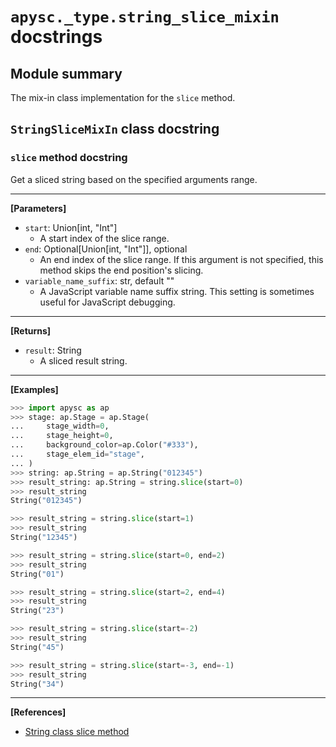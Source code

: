 # `apysc._type.string_slice_mixin` docstrings

## Module summary

The mix-in class implementation for the `slice` method.

## `StringSliceMixIn` class docstring

### `slice` method docstring

Get a sliced string based on the specified arguments range.<hr>

**[Parameters]**

- `start`: Union[int, "Int"]
  - A start index of the slice range.
- `end`: Optional[Union[int, "Int"]], optional
  - An end index of the slice range. If this argument is not specified, this method skips the end position's slicing.
- `variable_name_suffix`: str, default ""
  - A JavaScript variable name suffix string. This setting is sometimes useful for JavaScript debugging.

<hr>

**[Returns]**

- `result`: String
  - A sliced result string.

<hr>

**[Examples]**

```py
>>> import apysc as ap
>>> stage: ap.Stage = ap.Stage(
...     stage_width=0,
...     stage_height=0,
...     background_color=ap.Color("#333"),
...     stage_elem_id="stage",
... )
>>> string: ap.String = ap.String("012345")
>>> result_string: ap.String = string.slice(start=0)
>>> result_string
String("012345")

>>> result_string = string.slice(start=1)
>>> result_string
String("12345")

>>> result_string = string.slice(start=0, end=2)
>>> result_string
String("01")

>>> result_string = string.slice(start=2, end=4)
>>> result_string
String("23")

>>> result_string = string.slice(start=-2)
>>> result_string
String("45")

>>> result_string = string.slice(start=-3, end=-1)
>>> result_string
String("34")
```

<hr>

**[References]**

- [String class slice method](https://simon-ritchie.github.io/apysc/en/string_slice.html)